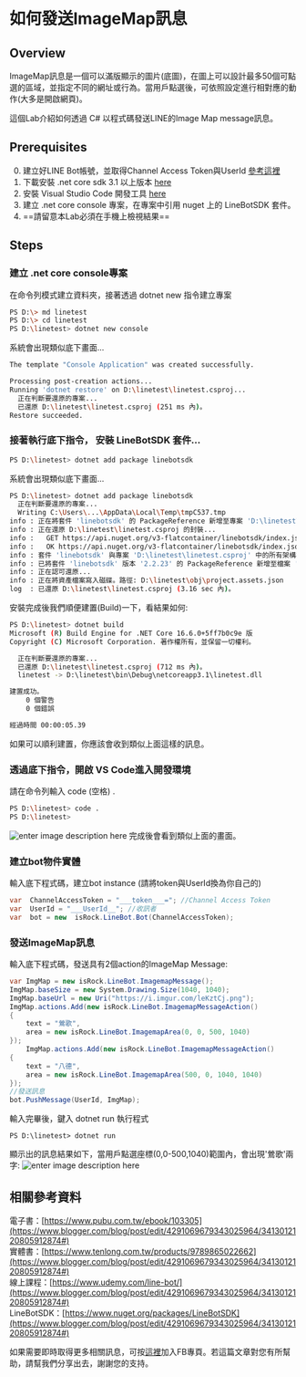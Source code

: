 如何發送ImageMap訊息
===

## Overview
ImageMap訊息是一個可以滿版顯示的圖片(底圖)，在圖上可以設計最多50個可點選的區域，並指定不同的網址或行為。當用戶點選後，可依照設定進行相對應的動作(大多是開啟網頁)。

這個Lab介紹如何透過 C# 以程式碼發送LINE的Image Map message訊息。

## Prerequisites
0. 建立好LINE Bot帳號，並取得Channel Access Token與UserId [參考這裡](https://github.com/isdaviddong/HOL-LineBotSDK/blob/master/00.%20%E5%A6%82%E4%BD%95%E7%94%B3%E8%AB%8BLINE%20Bot.md)
1. 下載安裝 .net core sdk 3.1 以上版本 [here](https://dotnet.microsoft.com/download)
2. 安裝 Visual Studio Code 開發工具 [here](https://code.visualstudio.com/download)
3. 建立 .net core console 專案，在專案中引用 nuget 上的 LineBotSDK 套件。
4. ==請留意本Lab必須在手機上檢視結果==

## Steps

### 建立 .net core console專案
在命令列模式建立資料夾，接著透過 dotnet new 指令建立專案
```bash
PS D:\> md linetest
PS D:\> cd linetest
PS D:\linetest> dotnet new console
```
系統會出現類似底下畫面...
```bash
The template "Console Application" was created successfully.

Processing post-creation actions...
Running 'dotnet restore' on D:\linetest\linetest.csproj...
  正在判斷要還原的專案...
  已還原 D:\linetest\linetest.csproj (251 ms 內)。
Restore succeeded.
```

### 接著執行底下指令， 安裝 LineBotSDK 套件...
```bash
PS D:\linetest> dotnet add package linebotsdk
```
系統會出現類似底下畫面...
```bash
PS D:\linetest> dotnet add package linebotsdk
  正在判斷要還原的專案...
  Writing C:\Users\...\AppData\Local\Temp\tmpC537.tmp
info : 正在將套件 'linebotsdk' 的 PackageReference 新增至專案 'D:\linetest\linetest.csproj'。
info : 正在還原 D:\linetest\linetest.csproj 的封裝...
info :   GET https://api.nuget.org/v3-flatcontainer/linebotsdk/index.json
info :   OK https://api.nuget.org/v3-flatcontainer/linebotsdk/index.json 1088 毫秒
info : 套件 'linebotsdk' 與專案 'D:\linetest\linetest.csproj' 中的所有架構相容。
info : 已將套件 'linebotsdk' 版本 '2.2.23' 的 PackageReference 新增至檔案 'D:\linetest\linetest.csproj'。
info : 正在認可還原...
info : 正在將資產檔案寫入磁碟。路徑: D:\linetest\obj\project.assets.json
log  : 已還原 D:\linetest\linetest.csproj (3.16 sec 內)。
```
安裝完成後我們順便建置(Build)一下，看結果如何:
```bash
PS D:\linetest> dotnet build
Microsoft (R) Build Engine for .NET Core 16.6.0+5ff7b0c9e 版
Copyright (C) Microsoft Corporation. 著作權所有，並保留一切權利。

  正在判斷要還原的專案...
  已還原 D:\linetest\linetest.csproj (712 ms 內)。
  linetest -> D:\linetest\bin\Debug\netcoreapp3.1\linetest.dll

建置成功。
    0 個警告
    0 個錯誤

經過時間 00:00:05.39
```
如果可以順利建置，你應該會收到類似上面這樣的訊息。

### 透過底下指令，開啟 VS Code進入開發環境
請在命令列輸入 code (空格) .
```bash
PS D:\linetest> code .
PS D:\linetest>
```
![enter image description here](https://i.imgur.com/QQBSJWL.png)
完成後會看到類似上面的畫面。

### 建立bot物件實體
輸入底下程式碼，建立bot instance
(請將token與UserId換為你自己的)
```csharp
var  ChannelAccessToken = "___token___="; //Channel Access Token
var  UserId = "___UserId__"; //收訊者
var  bot = new  isRock.LineBot.Bot(ChannelAccessToken);
```

### 發送ImageMap訊息
輸入底下程式碼，發送具有2個action的ImageMap Message:
```csharp
var ImgMap = new isRock.LineBot.ImagemapMessage();
ImgMap.baseSize = new System.Drawing.Size(1040, 1040);
ImgMap.baseUrl = new Uri("https://i.imgur.com/leKztCj.png");
ImgMap.actions.Add(new isRock.LineBot.ImagemapMessageAction()
{
    text = "鶯歌",
    area = new isRock.LineBot.ImagemapArea(0, 0, 500, 1040)
});
    ImgMap.actions.Add(new isRock.LineBot.ImagemapMessageAction()
{
    text = "八德",
    area = new isRock.LineBot.ImagemapArea(500, 0, 1040, 1040)
});
//發送訊息
bot.PushMessage(UserId, ImgMap);
```
輸入完畢後，鍵入 dotnet run 執行程式
```dos
PS D:\linetest> dotnet run
```
顯示出的訊息結果如下，當用戶點選座標(0,0-500,1040)範圍內，會出現'鶯歌'兩字:
![enter image description here](https://i.imgur.com/phOuHgY.png)

相關參考資料
---
電子書：[https://www.pubu.com.tw/ebook/103305](https://www.blogger.com/blog/post/edit/4291069679343025964/3413012120805912874#)  
實體書：[https://www.tenlong.com.tw/products/9789865022662](https://www.blogger.com/blog/post/edit/4291069679343025964/3413012120805912874#)  
線上課程：[https://www.udemy.com/line-bot/](https://www.blogger.com/blog/post/edit/4291069679343025964/3413012120805912874#)  
LineBotSDK：[https://www.nuget.org/packages/LineBotSDK](https://www.blogger.com/blog/post/edit/4291069679343025964/3413012120805912874#)  

如果需要即時取得更多相關訊息，可按[這裡](https://www.facebook.com/DotNetWalker/)加入FB專頁。若這篇文章對您有所幫助，請幫我們分享出去，謝謝您的支持。
